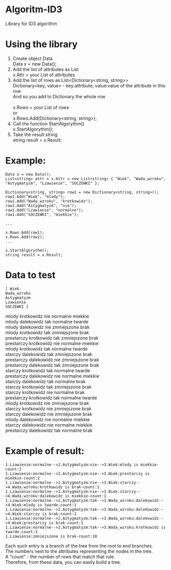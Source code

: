 # Algoritm-ID3
Library for ID3 algorithm


# Using the library
1. Create object Data<br>
  Data x = new Data();
2. Add the list of attributes as List<string><br>
  x.Attr = your List of attributes
3. Add the list of rows as List<Dictionary<string, string>><br>
  Dictionary<key, value> - key:attribute; value:value of the attribute in this row<br>
  And so you add to Dictionary the whole row<br><br>
  x.Rows = your List of rows <br>
    or<br>
  x.Rows.Add(Dictionary<string, string>);
4. Сall the function StartAlgorythm()<br>
  x.StartAlgorythm();
5. Take the result string<br>
  string result = x.Result;
  
# Example:
    Data x = new Data();
    List<string> attr = x.Attr = new List<string> { "Wiek", "Wada_wzroku", "Astygmatyzm", "Lzawienie", "SOCZEWKI" };
    
    Dictionary<string, string> row1 = new Dictionary<string, string>();
    row1.Add("Wiek", "mlody");
    row1.Add("Wada_wzroku", "krotkowidz");
    row1.Add("Astygmatyzm", "nie");
    row1.Add("Lzawienie", "normalne");
    row1.Add("SOCZEWKI", "miekkie");
    
    ...
    
    x.Rows.Add(row1);
    x.Rows.Add(row2);
    ...
    
    x.StartAlgorythm();
    string result = x.Result;
    
# Data to test
    [ Wiek
    Wada_wzroku
    Astygmatyzm
    Lzawienie
    SOCZEWKI ]

  mlody       krotkowidz  nie         normalne    miekkie     
  mlody       dalekowidz  tak         normalne    twarde      
  mlody       dalekowidz  nie         zmniejszone brak        
  mlody       krotkowidz  tak         zmniejszone brak        
  prestarczy  krotkowidz  tak         zmniejszone brak        
  prestarczy  krotkowidz  nie         normalne    miekkie     
  mlody       krotkowidz  tak         normalne    twarde      
  starczy     dalekowidz  tak         zmniejszone brak        
  prestarczy  dalekowidz  nie         zmniejszone brak        
  prestarczy  dalekowidz  tak         zmniejszone brak        
  starczy     krotkowidz  tak         normalne    twarde      
  prestarczy  dalekowidz  nie         normalne    miekkie     
  starczy     dalekowidz  tak         normalne    brak        
  starczy     krotkowidz  tak         zmniejszone brak        
  starczy     krotkowidz  nie         normalne    brak        
  prestarczy  krotkowidz  tak         normalne    twarde      
  mlody       krotkowidz  nie         zmniejszone brak        
  starczy     krotkowidz  nie         zmniejszone brak        
  starczy     dalekowidz  nie         zmniejszone brak        
  mlody       dalekowidz  nie         normalne    miekkie     
  starczy     dalekowidz  nie         normalne    miekkie     
  prestarczy  dalekowidz  tak         normalne    brak    
  
 # Example of result: 
    1.Lzawienie:normalne-->2.Astygmatyzm:nie-->3.Wiek:mlody is miekkie-count:2
    1.Lzawienie:normalne-->2.Astygmatyzm:nie-->3.Wiek:prestarczy is miekkie-count:2
    1.Lzawienie:normalne-->2.Astygmatyzm:nie-->3.Wiek:starczy-->4.Wada_wzroku:krotkowidz is brak-count:1
    1.Lzawienie:normalne-->2.Astygmatyzm:nie-->3.Wiek:starczy-->4.Wada_wzroku:dalekowidz is miekkie-count:1
    1.Lzawienie:normalne-->2.Astygmatyzm:tak-->3.Wada_wzroku:dalekowidz-->4.Wiek:mlody is twarde-count:1
    1.Lzawienie:normalne-->2.Astygmatyzm:tak-->3.Wada_wzroku:dalekowidz-->4.Wiek:starczy is brak-count:1
    1.Lzawienie:normalne-->2.Astygmatyzm:tak-->3.Wada_wzroku:dalekowidz-->4.Wiek:prestarczy is brak-count:1
    1.Lzawienie:normalne-->2.Astygmatyzm:tak-->3.Wada_wzroku:krotkowidz is twarde-count:3
    1.Lzawienie:zmniejszone is brak-count:10
    
  Each such entry is a branch of the tree from the root to end branches.<br>
  The numbers next to the attributes representing the nodes in the tree.<br> 
  A “count” - the number of rows that match that rule.<br> 
  Therefore, from these data, you can easily build a tree.<br>
